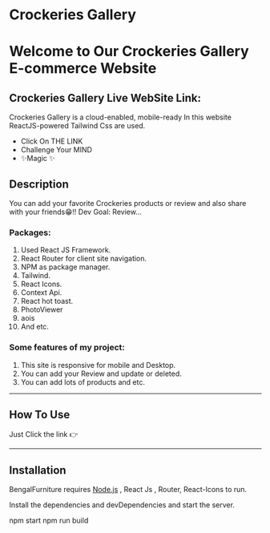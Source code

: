 # Crockeries Gallery

# Welcome to Our Crockeries Gallery E-commerce Website

## Crockeries Gallery Live WebSite Link: 

Crockeries Gallery is a cloud-enabled, mobile-ready
In this website ReactJS-powered Tailwind Css are used.

- Click On THE LINK
- Challenge Your MIND
- ✨Magic ✨

## Description

You can add your favorite Crockeries products or review and also share with your friends😁!!
Dev Goal: Review...

### Packages:

1. Used React JS Framework.
2. React Router for client site navigation.
3. NPM as package manager.
4. Tailwind.
5. React Icons.
6. Context Api.
7. React hot toast.
8. PhotoViewer
9. aois
10. And etc.

### Some features of my project:

1. This site is responsive for mobile and Desktop.
2. You can add your Review and update or deleted.
3. You can add lots of products and etc.

---

## How To Use

Just Click the link 👉

---

## Installation

BengalFurniture requires [Node.js](https://nodejs.org/) , React Js , Router, React-Icons to run.

Install the dependencies and devDependencies and start the server.

npm start
npm run build
